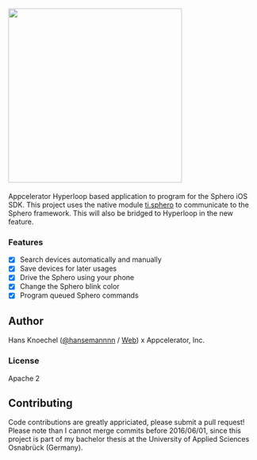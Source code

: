# <img src="http://abload.de/img/sphero-logolds8n.png" width="350">

Appcelerator Hyperloop based application to program for the Sphero iOS SDK. This project uses the native module [ti.sphero](https://github.com/hansemannn/ti.sphero) to communicate to the Sphero framework. This will also be bridged to Hyperloop in the new feature.

### Features

- [x] Search devices automatically and manually
- [x] Save devices for later usages
- [x] Drive the Sphero using your phone
- [x] Change the Sphero blink color
- [x] Program queued Sphero commands

Author
---------------
Hans Knoechel ([@hansemannnn](https://twitter.com/hansemannnn) / [Web](http://hans-knoechel.de)) x Appcelerator, Inc.

### License

Apache 2

Contributing
---------------
Code contributions are greatly appriciated, please submit a pull request! Please note than I cannot merge commits before 2016/06/01, since this project is part of my bachelor thesis at the University of Applied Sciences Osnabrück (Germany).
